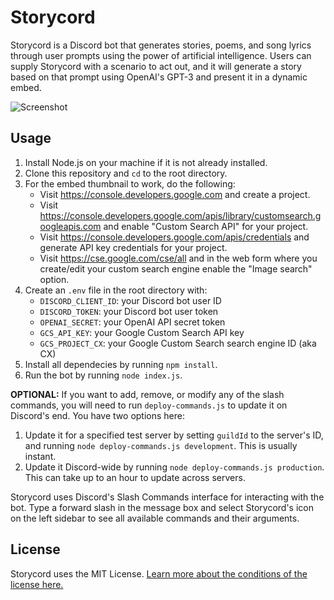 # Storycord
Storycord is a Discord bot that generates stories, poems, and song lyrics through user prompts using the power of artificial intelligence. Users can supply Storycord with a scenario to act out, and it will generate a story based on that prompt using OpenAI's GPT-3 and present it in a dynamic embed.

![Screenshot](https://i.imgur.com/d61zAjp.png)

## Usage
1. Install Node.js on your machine if it is not already installed.
2. Clone this repository and `cd` to the root directory.
3. For the embed thumbnail to work, do the following:
   - Visit https://console.developers.google.com and create a project.
   - Visit https://console.developers.google.com/apis/library/customsearch.googleapis.com and enable "Custom Search API" for your project.
   - Visit https://console.developers.google.com/apis/credentials and generate API key credentials for your project.
   - Visit https://cse.google.com/cse/all and in the web form where you create/edit your custom search engine enable the "Image search" option.
4. Create an `.env` file in the root directory with:
   - `DISCORD_CLIENT_ID`: your Discord bot user ID
   - `DISCORD_TOKEN`: your Discord bot user token
   - `OPENAI_SECRET`: your OpenAI API secret token
   - `GCS_API_KEY`: your Google Custom Search API key
   - `GCS_PROJECT_CX`: your Google Custom Search search engine ID (aka CX)
5. Install all dependecies by running `npm install`.
6. Run the bot by running `node index.js`.

**OPTIONAL:** If you want to add, remove, or modify any of the slash commands, you will need to run `deploy-commands.js` to update it on Discord's end. You have two options here:
1. Update it for a specified test server by setting `guildId` to the server's ID, and running `node deploy-commands.js development`. This is usually instant.
2. Update it Discord-wide by running `node deploy-commands.js production`. This can take up to an hour to update across servers.

Storycord uses Discord's Slash Commands interface for interacting with the bot. Type a forward slash in the message box and select Storycord's icon on the left sidebar to see all available commands and their arguments.

## License
Storycord uses the MIT License. [Learn  more about the conditions of the license here.](/LICENSE)
